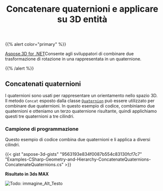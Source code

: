 ﻿---
title: Concatenare quaternioni e applicare su 3D entità
type: docs
weight: 50
url: /it/net/concatenate-quaternions-and-apply-on-3d-entities/
description: Aspose.3D for .NET consente agli sviluppatori di combinare due trasformazioni di rotazione in una rappresentata in un quaternione.
---
{{% alert color="primary" %}} 

[Aspose.3D for .NET](https://www.aspose.com/products/3d)Consente agli sviluppatori di combinare due trasformazione di rotazione in una rappresentata in un quaternione.

{{% /alert %}} 
## **Concatenati quaternioni**
I quaternioni sono usati per rappresentare un orientamento nello spazio 3D. Il metodo `Concat` esposto dalla classe [`Quaternion`](https://reference.aspose.com/3d/net/aspose.threed.utilities/quaternion) può essere utilizzato per combinare due quaternioni. In questo esempio di codice, combiniamo due quaternioni e otteniamo un terzo quaternione risultante, quindi applichiamo questi tre quaternioni a tre cilindri.
### **Campione di programmazione**
Questo esempio di codice combina due quaternioni e li applica a diversi cilindri.

{{< gist "aspose-3d-gists" "9563193e834f0087b554c83130fcf7c7" "Examples-CSharp-Geometry-and-Hierarchy-ConcatenateQuaternions-ConcatenateQuaternions.cs" >}}


**Risultato in 3ds MAX**

![Todo: immagine_Alt_Testo](concatenate-quaternions-and-apply-on-3d-entities_1.png)
